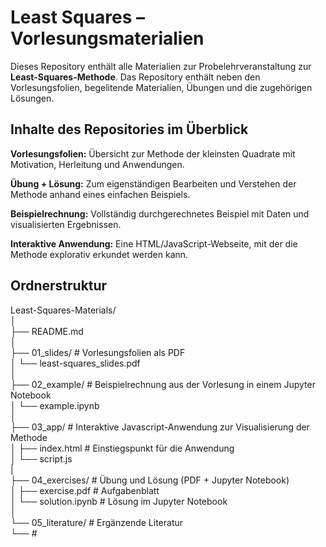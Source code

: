 # Least Squares – Vorlesungsmaterialien

Dieses Repository enthält alle Materialien zur Probelehrveranstaltung zur **Least-Squares-Methode**. 
Das Repository enthält neben den Vorlesungsfolien, begelitende Materialien, Übungen und die zugehörigen Lösungen.

## Inhalte des Repositories im Überblick

**Vorlesungsfolien:** 
Übersicht zur Methode der kleinsten Quadrate mit Motivation, Herleitung und Anwendungen.

**Übung + Lösung:** 
Zum eigenständigen Bearbeiten und Verstehen der Methode anhand eines einfachen Beispiels.

**Beispielrechnung:**
Vollständig durchgerechnetes Beispiel mit Daten und visualisierten Ergebnissen.

**Interaktive Anwendung:** 
Eine HTML/JavaScript-Webseite, mit der die Methode explorativ erkundet werden kann.


## Ordnerstruktur


Least-Squares-Materials/  
│  
├── README.md  
│  
├── 01_slides/                      # Vorlesungsfolien als PDF  
│   └── least-squares_slides.pdf  
│  
├── 02_example/                     # Beispielrechnung aus der Vorlesung in einem Jupyter Notebook  
│   └── example.ipynb  
│  
├── 03_app/                         # Interaktive Javascript-Anwendung zur Visualisierung der Methode  
│   ├── index.html                  # Einstiegspunkt für die Anwendung  
│   └── script.js                     
|  
├── 04_exercises/                   # Übung und Lösung (PDF + Jupyter Notebook)  
│   ├── exercise.pdf        		# Aufgabenblatt  
│   └── solution.ipynb  			# Lösung im Jupyter Notebook  
│  
└── 05_literature/                  # Ergänzende Literatur  
    └──                  			#   
